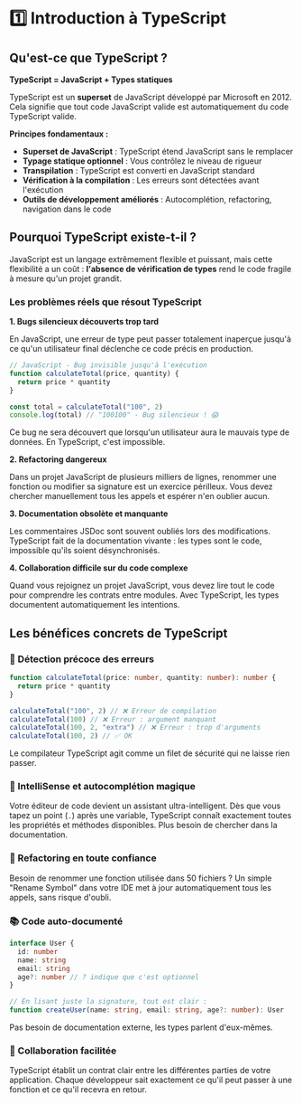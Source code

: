 # 1️⃣ Introduction à TypeScript

## Qu'est-ce que TypeScript ?

**TypeScript = JavaScript + Types statiques**

TypeScript est un **superset** de JavaScript développé par Microsoft en 2012. Cela signifie que tout code JavaScript valide est automatiquement du code TypeScript valide.

**Principes fondamentaux :**

- **Superset de JavaScript** : TypeScript étend JavaScript sans le remplacer
- **Typage statique optionnel** : Vous contrôlez le niveau de rigueur
- **Transpilation** : TypeScript est converti en JavaScript standard
- **Vérification à la compilation** : Les erreurs sont détectées avant l'exécution
- **Outils de développement améliorés** : Autocomplétion, refactoring, navigation dans le code

## Pourquoi TypeScript existe-t-il ?

JavaScript est un langage extrêmement flexible et puissant, mais cette flexibilité a un coût : **l'absence de vérification de types** rend le code fragile à mesure qu'un projet grandit.

### Les problèmes réels que résout TypeScript

**1. Bugs silencieux découverts trop tard**

En JavaScript, une erreur de type peut passer totalement inaperçue jusqu'à ce qu'un utilisateur final déclenche ce code précis en production.

```javascript
// JavaScript - Bug invisible jusqu'à l'exécution
function calculateTotal(price, quantity) {
  return price * quantity
}

const total = calculateTotal("100", 2)
console.log(total) // "100100" - Bug silencieux ! 😱
```

Ce bug ne sera découvert que lorsqu'un utilisateur aura le mauvais type de données. En TypeScript, c'est impossible.

**2. Refactoring dangereux**

Dans un projet JavaScript de plusieurs milliers de lignes, renommer une fonction ou modifier sa signature est un exercice périlleux. Vous devez chercher manuellement tous les appels et espérer n'en oublier aucun.

**3. Documentation obsolète et manquante**

Les commentaires JSDoc sont souvent oubliés lors des modifications. TypeScript fait de la documentation vivante : les types sont le code, impossible qu'ils soient désynchronisés.

**4. Collaboration difficile sur du code complexe**

Quand vous rejoignez un projet JavaScript, vous devez lire tout le code pour comprendre les contrats entre modules. Avec TypeScript, les types documentent automatiquement les intentions.

## Les bénéfices concrets de TypeScript

### 🐛 Détection précoce des erreurs

```typescript
function calculateTotal(price: number, quantity: number): number {
  return price * quantity
}

calculateTotal("100", 2) // ❌ Erreur de compilation
calculateTotal(100) // ❌ Erreur : argument manquant
calculateTotal(100, 2, "extra") // ❌ Erreur : trop d'arguments
calculateTotal(100, 2) // ✅ OK
```

Le compilateur TypeScript agit comme un filet de sécurité qui ne laisse rien passer.

### 🧠 IntelliSense et autocomplétion magique

Votre éditeur de code devient un assistant ultra-intelligent. Dès que vous tapez un point (`.`) après une variable, TypeScript connaît exactement toutes les propriétés et méthodes disponibles. Plus besoin de chercher dans la documentation.

### 🔧 Refactoring en toute confiance

Besoin de renommer une fonction utilisée dans 50 fichiers ? Un simple "Rename Symbol" dans votre IDE met à jour automatiquement tous les appels, sans risque d'oubli.

### 📚 Code auto-documenté

```typescript
interface User {
  id: number
  name: string
  email: string
  age?: number // ? indique que c'est optionnel
}

// En lisant juste la signature, tout est clair :
function createUser(name: string, email: string, age?: number): User
```

Pas besoin de documentation externe, les types parlent d'eux-mêmes.

### 👥 Collaboration facilitée

TypeScript établit un contrat clair entre les différentes parties de votre application. Chaque développeur sait exactement ce qu'il peut passer à une fonction et ce qu'il recevra en retour.

